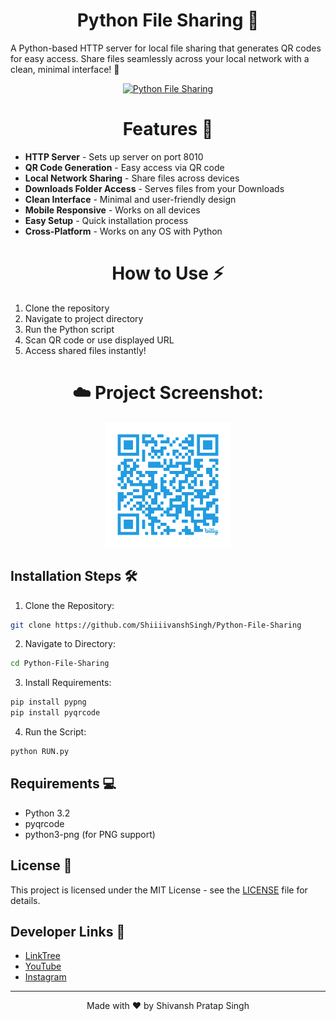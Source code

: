 ﻿<h1 align="center" id="title">Python File Sharing 🔗</h1>

A Python-based HTTP server for local file sharing that generates QR codes for easy access. Share files seamlessly across your local network with a clean, minimal interface! 📂

<div align="center">

[![Python File Sharing](https://img.shields.io/badge/Try-QuickShare-5e548e?style=for-the-badge)](https://bit.ly/3zzYbEJ)
</div>

<h1 align="center">Features 🌟</h1>

- **HTTP Server** - Sets up server on port 8010
- **QR Code Generation** - Easy access via QR code
- **Local Network Sharing** - Share files across devices
- **Downloads Folder Access** - Serves files from your Downloads
- **Clean Interface** - Minimal and user-friendly design
- **Mobile Responsive** - Works on all devices
- **Easy Setup** - Quick installation process
- **Cross-Platform** - Works on any OS with Python

<h1 align="center">How to Use ⚡</h1>

1. Clone the repository
2. Navigate to project directory
3. Run the Python script
4. Scan QR code or use displayed URL
5. Access shared files instantly!

<h1 align="center">☁️ Project Screenshot:</h1>

<div style="text-align: center;">
    <img src="WEB/IMG/webqr.png" alt="QR Code" width="200" height="200">
</div>

## Installation Steps 🛠️

1. Clone the Repository:
```sh
git clone https://github.com/ShiiiivanshSingh/Python-File-Sharing
```

2. Navigate to Directory:
```sh
cd Python-File-Sharing
```

3. Install Requirements:
```sh
pip install pypng
pip install pyqrcode
```

4. Run the Script:
```sh
python RUN.py
```

## Requirements 💻

- Python 3.2
- pyqrcode
- python3-png (for PNG support)

## License 📄

This project is licensed under the MIT License - see the [LICENSE](LICENSE) file for details.

## Developer Links 🔗

- [LinkTree](https://linktr.ee/ShivanshPratapSingh)
- [YouTube](https://www.youtube.com/@shivanshpratapsingh)
- [Instagram](https://www.instagram.com/shivansh___siingh/)

---
<p align="center">Made with ❤️ by Shivansh Pratap Singh</p>
